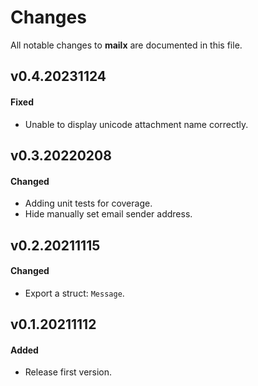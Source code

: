 # Changes

All notable changes to **mailx** are documented in this file.

## v0.4.20231124

#### Fixed

- Unable to display unicode attachment name correctly.

## v0.3.20220208

#### Changed

- Adding unit tests for coverage.
- Hide manually set email sender address.

## v0.2.20211115

#### Changed

- Export a struct: `Message`.

## v0.1.20211112

#### Added

- Release first version.

